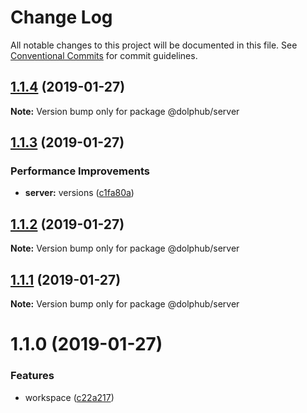 # Change Log

All notable changes to this project will be documented in this file.
See [Conventional Commits](https://conventionalcommits.org) for commit guidelines.

## [1.1.4](https://github.com/dolphub/yarn-workspace-lerna-example/compare/v1.1.3...v1.1.4) (2019-01-27)

**Note:** Version bump only for package @dolphub/server





## [1.1.3](https://github.com/dolphub/yarn-workspace-lerna-example/compare/v1.1.2...v1.1.3) (2019-01-27)


### Performance Improvements

* **server:** versions ([c1fa80a](https://github.com/dolphub/yarn-workspace-lerna-example/commit/c1fa80a))





## [1.1.2](https://github.com/dolphub/yarn-workspace-lerna-example/compare/v1.1.1...v1.1.2) (2019-01-27)

**Note:** Version bump only for package @dolphub/server





## [1.1.1](https://github.com/dolphub/yarn-workspace-lerna-example/compare/v1.1.0...v1.1.1) (2019-01-27)

**Note:** Version bump only for package @dolphub/server





# 1.1.0 (2019-01-27)


### Features

* workspace ([c22a217](https://github.com/dolphub/yarn-workspace-lerna-example/commit/c22a217))
